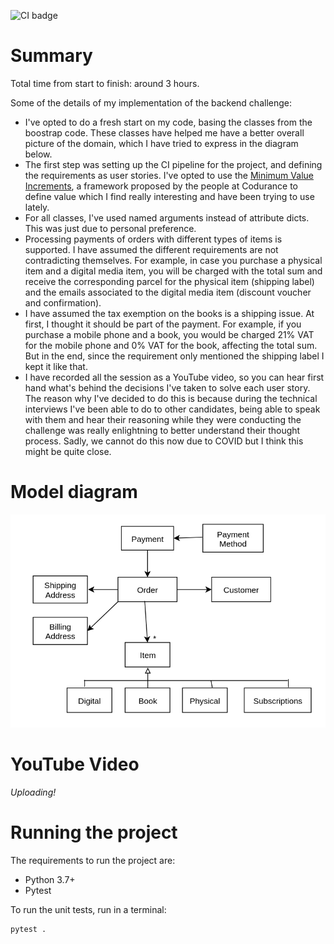 ![CI badge](https://github.com/cegonse/backend-challenge-vlc/workflows/Python%20package/badge.svg)

# Summary

Total time from start to finish: around 3 hours.

Some of the details of my implementation of the backend challenge:
* I've opted to do a fresh start on my code, basing the classes from the boostrap code. These classes have helped me have a better
  overall picture of the domain, which I have tried to express in the diagram below.
* The first step was setting up the CI pipeline for the project, and defining the requirements as user stories. I've opted to use
  the [Minimum Value Increments](https://www.codurance.com/publications/2020/01/27/minimum-valuable-increment), a framework proposed by the people at Codurance to define value which I find really interesting
  and have been trying to use lately.
* For all classes, I've used named arguments instead of attribute dicts. This was just due to personal preference.
* Processing payments of orders with different types of items is supported. I have assumed the different requirements are not contradicting themselves.
  For example, in case you purchase a physical item and a digital media item, you will be charged with the total sum and receive the corresponding parcel
  for the physical item (shipping label) and the emails associated to the digital media item (discount voucher and confirmation).
* I have assumed the tax exemption on the books is a shipping issue. At first, I thought it should be part of the payment. For example, if you purchase
  a mobile phone and a book, you would be charged 21% VAT for the mobile phone and 0% VAT for the book, affecting the total sum. But in the end, since the
  requirement only mentioned the shipping label I kept it like that.
* I have recorded all the session as a YouTube video, so you can hear first hand what's behind the decisions I've taken to solve each user story.
  The reason why I've decided to do this is because during the technical interviews I've been able to do to other candidates, being able to speak with them
  and hear their reasoning while they were conducting the challenge was really enlightning to better understand their thought process. Sadly, we cannot do
  this now due to COVID but I think this might be quite close.

# Model diagram

![Model diagram](media/domain_model.png?raw=true)

# YouTube Video

*Uploading!*

# Running the project

The requirements to run the project are:
* Python 3.7+
* Pytest

To run the unit tests, run in a terminal:
```
pytest .
```
